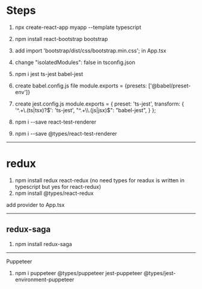 # Steps
1) npx create-react-app myapp --template typescript
2) npm install react-bootstrap bootstrap
3) add import 'bootstrap/dist/css/bootstrap.min.css'; in App.tsx
4) change "isolatedModules": false in tsconfig.json
5) npm i jest ts-jest babel-jest
6) create babel.config.js file
  module.exports = {presets: ['@babel/preset-env']}

7) create jest.config.js
  module.exports = {
    preset: 'ts-jest',
    transform: {
      '^.+\\.(ts|tsx)?$': 'ts-jest',
      "^.+\\.(js|jsx)$": "babel-jest",
    }
  };
8) npm i --save react-test-renderer
9) npm i --save @types/react-test-renderer
----------------------------------------------------------------------------
# redux
1) npm install redux react-redux (no need types for readux is written in typescript but yes for react-redux)
2) npm install @types/react-redux

add provider to App.tsx


----------------------------------------------------------------------------
redux-saga
----------
1) npm install redux-saga

---------------------------------------------------------------------------------
Puppeteer

1) npm i puppeteer @types/puppeteer jest-puppeteer @types/jest-environment-puppeteer